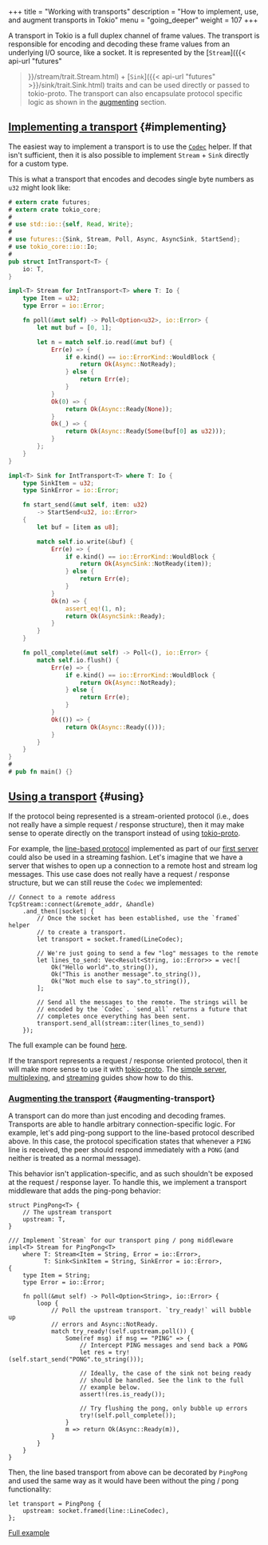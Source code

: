 +++
title = "Working with transports"
description = "How to implement, use, and augment transports in Tokio"
menu = "going_deeper"
weight = 107
+++

A transport in Tokio is a full duplex channel of frame values. The transport is
responsible for encoding and decoding these frame values from an underlying I/O
source, like a socket. It is represented by the [`Stream`]({{< api-url "futures"
>}}/stream/trait.Stream.html) + [`Sink`]({{< api-url "futures" >}}/sink/trait.Sink.html) traits and can
be used directly or passed to tokio-proto. The transport can also encapsulate
protocol specific logic as shown in the [augmenting](#augmenting-transport)
section.

## [Implementing a transport](#implementing) {#implementing}

The easiest way to implement a transport is to use the
[`Codec`](/docs/getting-started/core/#io-codecs) helper. If that isn't
sufficient, then it is also possible to implement `Stream` + `Sink` directly for
a custom type.

This is what a transport that encodes and decodes single byte numbers as `u32`
might look like:

```rust
# extern crate futures;
# extern crate tokio_core;
#
# use std::io::{self, Read, Write};
#
# use futures::{Sink, Stream, Poll, Async, AsyncSink, StartSend};
# use tokio_core::io::Io;
#
pub struct IntTransport<T> {
    io: T,
}

impl<T> Stream for IntTransport<T> where T: Io {
    type Item = u32;
    type Error = io::Error;

    fn poll(&mut self) -> Poll<Option<u32>, io::Error> {
        let mut buf = [0, 1];

        let n = match self.io.read(&mut buf) {
            Err(e) => {
                if e.kind() == io::ErrorKind::WouldBlock {
                    return Ok(Async::NotReady);
                } else {
                    return Err(e);
                }
            }
            Ok(0) => {
                return Ok(Async::Ready(None));
            }
            Ok(_) => {
                return Ok(Async::Ready(Some(buf[0] as u32)));
            }
        };
    }
}

impl<T> Sink for IntTransport<T> where T: Io {
    type SinkItem = u32;
    type SinkError = io::Error;

    fn start_send(&mut self, item: u32)
        -> StartSend<u32, io::Error>
    {
        let buf = [item as u8];

        match self.io.write(&buf) {
            Err(e) => {
                if e.kind() == io::ErrorKind::WouldBlock {
                    return Ok(AsyncSink::NotReady(item));
                } else {
                    return Err(e);
                }
            }
            Ok(n) => {
                assert_eq!(1, n);
                return Ok(AsyncSink::Ready);
            }
        }
    }

    fn poll_complete(&mut self) -> Poll<(), io::Error> {
        match self.io.flush() {
            Err(e) => {
                if e.kind() == io::ErrorKind::WouldBlock {
                    return Ok(Async::NotReady);
                } else {
                    return Err(e);
                }
            }
            Ok(()) => {
                return Ok(Async::Ready(()));
            }
        }
    }
}
#
# pub fn main() {}
```

## [Using a transport](#using) {#using}

If the protocol being represented is a stream-oriented protocol (i.e., does not
really have a simple request / response structure), then it may make sense to
operate directly on the transport instead of using [tokio-proto].

[tokio-proto]: https://github.com/tokio-rs/tokio-proto

For example, the [line-based
protocol](https://github.com/tokio-rs/tokio-line/blob/master/simple/src/lib.rs)
implemented as part of our [first server](/docs/getting-started/simple-server)
could also be used in a streaming fashion. Let's imagine that we have a server
that wishes to open up a connection to a remote host and stream log messages.
This use case does not really have a request / response structure, but we can
still reuse the `Codec` we implemented:

```rust,ignore
// Connect to a remote address
TcpStream::connect(&remote_addr, &handle)
    .and_then(|socket| {
        // Once the socket has been established, use the `framed` helper
        // to create a transport.
        let transport = socket.framed(LineCodec);

        // We're just going to send a few "log" messages to the remote
        let lines_to_send: Vec<Result<String, io::Error>> = vec![
            Ok("Hello world".to_string()),
            Ok("This is another message".to_string()),
            Ok("Not much else to say".to_string()),
        ];

        // Send all the messages to the remote. The strings will be
        // encoded by the `Codec`. `send_all` returns a future that
        // completes once everything has been sent.
        transport.send_all(stream::iter(lines_to_send))
    });
```

The full example can be found
[here](https://github.com/tokio-rs/tokio-line/blob/master/simple/examples/stream_client.rs).

If the transport represents a request / response oriented protocol, then it will
make more sense to use it with
[tokio-proto](https://github.com/tokio-rs/tokio-proto). The [simple
server](/docs/getting-started/simple-server),
[multiplexing](/docs/going-deeper/multiplex), and
[streaming](/docs/going-deeper/streaming) guides show how to do this.

### [Augmenting the transport](#augmenting-transport) {#augmenting-transport}

A transport can do more than just encoding and decoding frames. Transports are
able to handle arbitrary connection-specific logic. For example, let's add
ping-pong support to the line-based protocol described above. In this case, the
protocol specification states that whenever a `PING` line is received, the peer
should respond immediately with a `PONG` (and neither is treated as a normal
message).

This behavior isn't application-specific, and as such shouldn't be
exposed at the request / response layer. To handle this, we implement a
transport middleware that adds the ping-pong behavior:

```rust,ignore
struct PingPong<T> {
    // The upstream transport
    upstream: T,
}

/// Implement `Stream` for our transport ping / pong middleware
impl<T> Stream for PingPong<T>
    where T: Stream<Item = String, Error = io::Error>,
          T: Sink<SinkItem = String, SinkError = io::Error>,
{
    type Item = String;
    type Error = io::Error;

    fn poll(&mut self) -> Poll<Option<String>, io::Error> {
        loop {
            // Poll the upstream transport. `try_ready!` will bubble up
            // errors and Async::NotReady.
            match try_ready!(self.upstream.poll()) {
                Some(ref msg) if msg == "PING" => {
                    // Intercept PING messages and send back a PONG
                    let res = try!(self.start_send("PONG".to_string()));

                    // Ideally, the case of the sink not being ready
                    // should be handled. See the link to the full
                    // example below.
                    assert!(res.is_ready());

                    // Try flushing the pong, only bubble up errors
                    try!(self.poll_complete());
                }
                m => return Ok(Async::Ready(m)),
            }
        }
    }
}
```

Then, the line based transport from above can be decorated by `PingPong`
and used the same way as it would have been without the ping / pong
functionality:

```rust,ignore
let transport = PingPong {
    upstream: socket.framed(line::LineCodec),
};
```

[Full example](https://github.com/tokio-rs/tokio-line/blob/master/simple/examples/ping_pong.rs)
